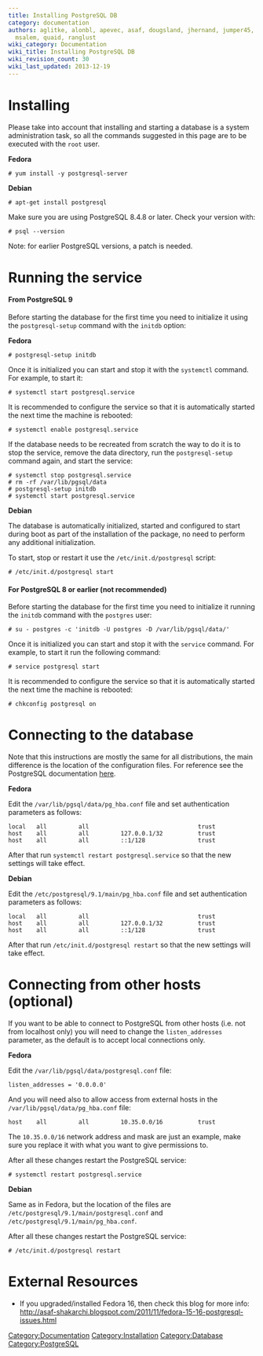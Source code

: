 ```yaml
---
title: Installing PostgreSQL DB
category: documentation
authors: aglitke, alonbl, apevec, asaf, dougsland, jhernand, jumper45, lpeer, moti,
  msalem, quaid, ranglust
wiki_category: Documentation
wiki_title: Installing PostgreSQL DB
wiki_revision_count: 30
wiki_last_updated: 2013-12-19
---
```


# Installing

Please take into account that installing and starting a database is a system administration task, so all the commands suggested in this page are to be executed with the `root` user.

**Fedora**

    # yum install -y postgresql-server

**Debian**

    # apt-get install postgresql

Make sure you are using PostgreSQL 8.4.8 or later. Check your version with:

    # psql --version

Note: for earlier PostgreSQL versions, a patch is needed.

# Running the service

#### From PostgreSQL 9

Before starting the database for the first time you need to initialize it using the `postgresql-setup` command with the `initdb` option:

**Fedora**

    # postgresql-setup initdb

Once it is initialized you can start and stop it with the `systemctl` command. For example, to start it:

    # systemctl start postgresql.service

It is recommended to configure the service so that it is automatically started the next time the machine is rebooted:

    # systemctl enable postgresql.service

If the database needs to be recreated from scratch the way to do it is to stop the service, remove the data directory, run the `postgresql-setup` command again, and start the service:

    # systemctl stop postgresql.service
    # rm -rf /var/lib/pgsql/data
    # postgresql-setup initdb
    # systemctl start postgresql.service

**Debian**

The database is automatically initialized, started and configured to start during boot as part of the installation of the package, no need to perform any additional initialization.

To start, stop or restart it use the `/etc/init.d/postgresql` script:

    # /etc/init.d/postgresql start

#### For PostgreSQL 8 or earlier (not recommended)

Before starting the database for the first time you need to initialize it running the `initdb` command with the `postgres` user:

    # su - postgres -c 'initdb -U postgres -D /var/lib/pgsql/data/'

Once it is initialized you can start and stop it with the `service` command. For example, to start it run the following command:

    # service postgresql start

It is recommended to configure the service so that it is automatically started the next time the machine is rebooted:

    # chkconfig postgresql on

# Connecting to the database

Note that this instructions are mostly the same for all distributions, the main difference is the location of the configuration files. For reference see the PostgreSQL documentation [here](http://www.postgresql.org/docs/9.2/interactive/auth-pg-hba-conf.html).

**Fedora**

Edit the `/var/lib/pgsql/data/pg_hba.conf` file and set authentication parameters as follows:

    local   all         all                               trust
    host    all         all         127.0.0.1/32          trust
    host    all         all         ::1/128               trust

After that run `systemctl restart postgresql.service` so that the new settings will take effect.

**Debian**

Edit the `/etc/postgresql/9.1/main/pg_hba.conf` file and set authentication parameters as follows:

    local   all         all                               trust
    host    all         all         127.0.0.1/32          trust
    host    all         all         ::1/128               trust

After that run `/etc/init.d/postgresql restart` so that the new settings will take effect.

# Connecting from other hosts (optional)

If you want to be able to connect to PostgreSQL from other hosts (i.e. not from localhost only) you will need to change the `listen_addresses` parameter, as the default is to accept local connections only.

**Fedora**

Edit the `/var/lib/pgsql/data/postgresql.conf` file:

    listen_addresses = '0.0.0.0'

And you will need also to allow access from external hosts in the `/var/lib/pgsql/data/pg_hba.conf` file:

    host    all         all         10.35.0.0/16          trust

The `10.35.0.0/16` network address and mask are just an example, make sure you replace it with what you want to give permissions to.

After all these changes restart the PostgreSQL service:

    # systemctl restart postgresql.service

**Debian**

Same as in Fedora, but the location of the files are `/etc/postgresql/9.1/main/postgresql.conf` and `/etc/postgresql/9.1/main/pg_hba.conf`.

After all these changes restart the PostgreSQL service:

    # /etc/init.d/postgresql restart

# External Resources

*   If you upgraded/installed Fedora 16, then check this blog for more info: <http://asaf-shakarchi.blogspot.com/2011/11/fedora-15-16-postgresql-issues.html>

<Category:Documentation> <Category:Installation> <Category:Database> <Category:PostgreSQL>
